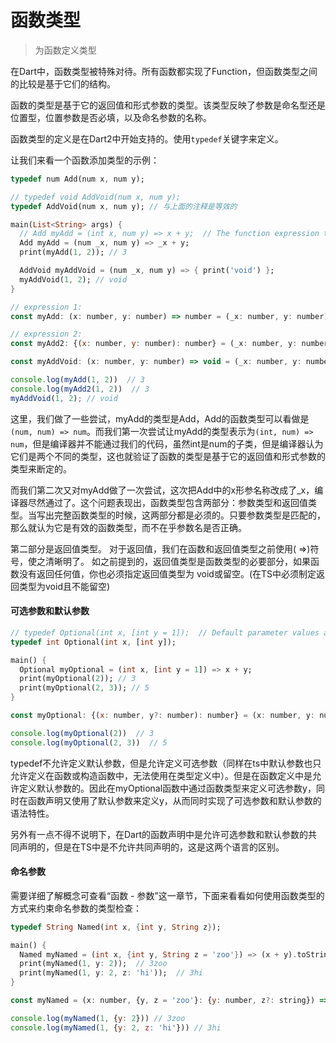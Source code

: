 # 函数类型

> 为函数定义类型

在Dart中，函数类型被特殊对待。所有函数都实现了Function，但函数类型之间的比较是基于它们的结构。      

函数的类型是基于它的返回值和形式参数的类型。该类型反映了参数是命名型还是位置型，位置参数是否必填，以及命名参数的名称。      

函数类型的定义是在Dart2中开始支持的。使用`typedef`关键字来定义。              

让我们来看一个函数添加类型的示例：      

<!--sec data-title="Dart" data-id="section1" data-show=true ces-->
```dart
typedef num Add(num x, num y);

// typedef void AddVoid(num x, num y);
typedef AddVoid(num x, num y); // 与上面的注释是等效的

main(List<String> args) {
  // Add myAdd = (int x, num y) => x + y;  // The function expression type '(int, num) → num' isn't of type '(num, num) → num'. This means its parameter or return type does not match what is expected. Consider changing parameter type(s) or the returned type(s).
  Add myAdd = (num _x, num y) => _x + y;
  print(myAdd(1, 2)); // 3

  AddVoid myAddVoid = (num _x, num y) => { print('void') };
  myAddVoid(1, 2); // void
}
```
<!--endsec-->

<!--sec data-title="TypeScript" data-id="section2" data-show=true data-collapse=false ces-->
```javascript
// expression 1:
const myAdd: (x: number, y: number) => number = (_x: number, y: number) => _x + y

// expression 2:
const myAdd2: {(x: number, y: number): number} = (_x: number, y: number) => _x + y

const myAddVoid: (x: number, y: number) => void = (_x: number, y: number) => console.log('void')

console.log(myAdd(1, 2))  // 3
console.log(myAdd2(1, 2))  // 3
myAddVoid(1, 2); // void
```
<!--endsec-->

这里，我们做了一些尝试，myAdd的类型是Add，Add的函数类型可以看做是`(num, num) => num`。而我们第一次尝试让myAdd的类型表示为`(int, num) => num`，但是编译器并不能通过我们的代码，虽然int是num的子类，但是编译器认为它们是两个不同的类型，这也就验证了函数的类型是基于它的返回值和形式参数的类型来断定的。      

而我们第二次又对myAdd做了一次尝试，这次把Add中的x形参名称改成了_x，编译器尽然通过了。这个问题表现出，函数类型包含两部分：参数类型和返回值类型。当写出完整函数类型的时候，这两部分都是必须的。只要参数类型是匹配的，那么就认为它是有效的函数类型，而不在乎参数名是否正确。    

第二部分是返回值类型。 对于返回值，我们在函数和返回值类型之前使用( =>)符号，使之清晰明了。 如之前提到的，返回值类型是函数类型的必要部分，如果函数没有返回任何值，你也必须指定返回值类型为 void或留空。(在TS中必须制定返回类型为void且不能留空)      

#### 可选参数和默认参数

<!--sec data-title="Dart" data-id="section3" data-show=true ces-->
```dart
// typedef Optional(int x, [int y = 1]);  // Default parameter values aren't allowed in typedefs
typedef int Optional(int x, [int y]);

main() {
  Optional myOptional = (int x, [int y = 1]) => x + y;
  print(myOptional(2)); // 3
  print(myOptional(2, 3)); // 5
}
```
<!--endsec-->

<!--sec data-title="TypeScript" data-id="section4" data-show=true data-collapse=false ces-->
```javascript
const myOptional: {(x: number, y?: number): number} = (x: number, y: number = 1) => x + y

console.log(myOptional(2))  // 3
console.log(myOptional(2, 3))  // 5
```
<!--endsec-->

typedef不允许定义默认参数，但是允许定义可选参数（同样在ts中默认参数也只允许定义在函数或构造函数中，无法使用在类型定义中）。但是在函数定义中是允许定义默认参数的。因此在myOptional函数中通过函数类型来定义可选参数y，同时在函数声明又使用了默认参数来定义y，从而同时实现了可选参数和默认参数的语法特性。      

另外有一点不得不说明下，在Dart的函数声明中是允许可选参数和默认参数的共同声明的，但是在TS中是不允许共同声明的，这是这两个语言的区别。       

#### 命名参数

需要详细了解概念可查看“函数 - 参数”这一章节，下面来看看如何使用函数类型的方式来约束命名参数的类型检查：     

<!--sec data-title="Dart" data-id="section5" data-show=true ces-->
```dart
typedef String Named(int x, {int y, String z});

main() {
  Named myNamed = (int x, {int y, String z = 'zoo'}) => (x + y).toString() + z;
  print(myNamed(1, y: 2));  // 3zoo
  print(myNamed(1, y: 2, z: 'hi'));  // 3hi
}
```
<!--endsec-->

<!--sec data-title="TypeScript" data-id="section6" data-show=true data-collapse=false ces-->
```javascript
const myNamed = (x: number, {y, z = 'zoo'}: {y: number, z?: string}) => x + y + z

console.log(myNamed(1, {y: 2})) // 3zoo
console.log(myNamed(1, {y: 2, z: 'hi'})) // 3hi
```
<!--endsec-->
